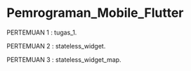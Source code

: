 # Pemrograman_Mobile_Flutter

PERTEMUAN 1 : tugas_1.

PERTEMUAN 2 : stateless_widget.

PERTEMUAN 3 : stateless_widget_map.
